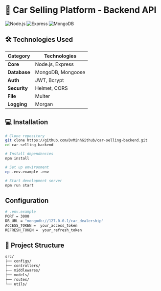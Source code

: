 # 🚗 Car Selling Platform - Backend API

![Node.js](https://img.shields.io/badge/Node.js-18.x-green)
![Express](https://img.shields.io/badge/Express-4.x-lightgrey)
![MongoDB](https://img.shields.io/badge/MongoDB-6.0-brightgreen)

## 🛠 Technologies Used

| Category     | Technologies      |
| ------------ | ----------------- |
| **Core**     | Node.js, Express  |
| **Database** | MongoDB, Mongoose |
| **Auth**     | JWT, Bcrypt       |
| **Security** | Helmet, CORS      |
| **File**     | Multer            |
| **Logging**  | Morgan            |

## 💻 Installation

```bash
# Clone repository
git clone https://github.com/DvMinhGithub/car-selling-backend.git
cd car-selling-backend

# Install dependencies
npm install

# Set up environment
cp .env.example .env

# Start development server
npm run start
```

## Configuration

```bash
# .env.example
PORT = 3000
DB_URL = "mongodb://127.0.0.1/car_dealership"
ACCESS_TOKEN =  your_access_token
REFRESH_TOKEN =  your_refresh_token
```

## 📂 Project Structure

```bash
src/
├── configs/
├── controllers/
├── middlewares/
├── models/
├── routes/
└── utils/
```
